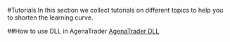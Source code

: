 #Tutorials
In this section we collect tutorials on different topics to help you to shorten the learning curve.

##How to use DLL in AgenaTrader
[AgenaTrader DLL](https://github.com/simonpucher/AgenaTrader/tree/master/Tutorial/AgenaTraderDLL)

